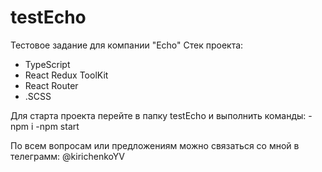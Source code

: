 # testEcho
Тестовое задание для компании "Echo"
Стек проекта:
- TypeScript
- React Redux ToolKit
- React Router
- .SCSS

Для старта проекта перейте в папку testEcho и выполнить команды:
-npm i
-npm start

По всем вопросам или предложениям можно связаться со мной в телеграмм: @kirichenkoYV
